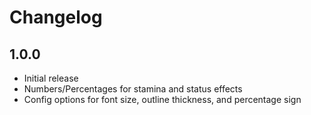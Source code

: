 # Changelog

## 1.0.0
- Initial release
- Numbers/Percentages for stamina and status effects
- Config options for font size, outline thickness, and percentage sign